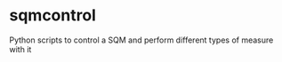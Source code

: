 sqmcontrol
==========

Python scripts to control a SQM and perform different types of measure with it
